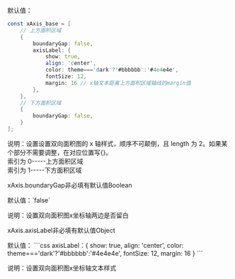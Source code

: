 默认值：

```d
const xAxis_base = [
    // 上方面积区域
    {
        boundaryGap: false,
        axisLabel: {
            show: true,
            align: 'center',
            color: theme==='dark'?'#bbbbbb':'#4e4e4e',
            fontSize: 12,
            margin: 16 // x轴文本距离上方面积区域轴线的margin值
        },
    },
    // 下方面积区域
    {
        boundaryGap: false,
    }
];
```

说明：设置设置双向面积图的 x 轴样式，顺序不可颠倒，且 length 为 2。如果某个部分不需要调整，在对应位置写{}。<br>
索引为 0-----上方面积区域<br>
索引为 1-----下方面积区域

<p class='ev_expand_title'>xAxis.boundaryGap<span class='ev_expand_required'>非必填</span><span class='ev_expand_defaults'>有默认值</span><span class='ev_expand_type'>Boolean</span>

<p class='ev_expand_introduce'>默认值：`false`

<p class='ev_expand_introduce'>说明：设置双向面积图x坐标轴两边是否留白

<p class='ev_expand_title'>xAxis.axisLabel<span class='ev_expand_required'>非必填</span><span class='ev_expand_defaults'>有默认值</span><span class='ev_expand_type'>Object</span>

<p class='ev_expand_introduce'>默认值：
```css
axisLabel：{
    show: true,
    align: 'center',
    color: theme==='dark'?'#bbbbbb':'#4e4e4e',
    fontSize: 12,
    margin: 16
}
```

<p class='ev_expand_introduce'>说明：设置双向面积图x坐标轴文本样式
